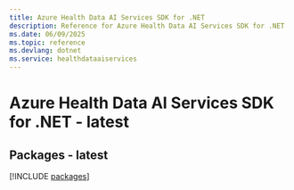 ```yaml
---
title: Azure Health Data AI Services SDK for .NET
description: Reference for Azure Health Data AI Services SDK for .NET
ms.date: 06/09/2025
ms.topic: reference
ms.devlang: dotnet
ms.service: healthdataaiservices
---
```

# Azure Health Data AI Services SDK for .NET - latest
## Packages - latest
[!INCLUDE [packages](health-data-ai-services-index.md)]
